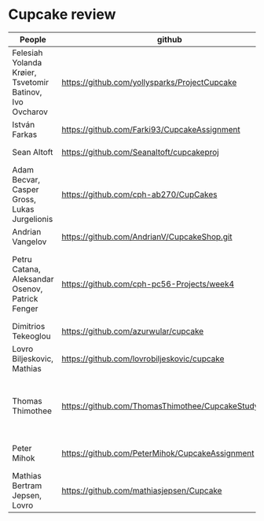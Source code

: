 # Cupcake review



People | github | reviewer
---|---|---
Felesiah Yolanda Krøier, Tsvetomir Batinov, Ivo Ovcharov | https://github.com/yollysparks/ProjectCupcake |Petru Catana, Aleksandar Osenov, Patrick Fenger
István Farkas | https://github.com/Farki93/CupcakeAssignment | Andrian
Sean Altoft | https://github.com/Seanaltoft/cupcakeproj |István Farkas
Adam Becvar, Casper Gross, Lukas Jurgelionis |https://github.com/cph-ab270/CupCakes | Thomas Thimothee
Andrian Vangelov|https://github.com/AndrianV/CupcakeShop.git|István 
Petru Catana, Aleksandar Osenov, Patrick Fenger | https://github.com/cph-pc56-Projects/week4 |Felesiah Yolanda Krøier, Tsvetomir Batinov, Ivo Ovcharov 
Dimitrios Tekeoglou |  https://github.com/azurwular/cupcake |Andrian Vangelov
Lovro Biljeskovic, Mathias | https://github.com/lovrobiljeskovic/cupcake | Peter
Thomas Thimothee |https://github.com/ThomasThimothee/CupcakeStudyPoint |Adam Becvar, Casper Gross, Lukas Jurgelionis
Peter Mihok | https://github.com/PeterMihok/CupcakeAssignment | Mathias Bertram Jepsen
Mathias Bertram Jepsen, Lovro | https://github.com/mathiasjepsen/Cupcake | Peter Mihok


